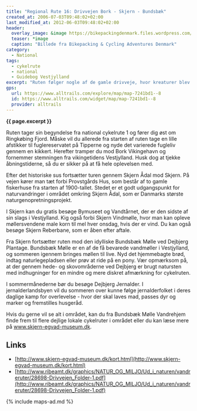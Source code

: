 ```yaml
---
title: "Regional Rute 16: Drivvejen Bork - Skjern - Bundsbæk"
created_at: 2006-07-03T09:48:02+02:00
last_modified_at: 2012-06-03T09:48:02+02:00
header:
  overlay_image: &image https://bikepackingdenmark.files.wordpress.com/2018/06/dsc_1564.jpg?w=740
  teaser: *image
  caption: "Billede fra Bikepacking & Cycling Adventures Denmark"
category:
  - National
tags:
  - cykelrute
  - national
  - Guidebog Vestjylland
excerpt: "Ruten følger nogle af de gamle drivveje, hvor kreaturer blev drevet til og fra græsning på engene eller til de store kvægmarkeder i Nordtyskland. Tag dig tid til at læse informationstavlerne ved de forskellige kulturspor."
gps:
  url: https://www.alltrails.com/explore/map/map-7241bd1--8
  id: https://www.alltrails.com/widget/map/map-7241bd1--8
  provider: alltrails
---
```


**{{ page.excerpt }}**

Ruten tager sin begyndelse fra national cykelrute 1 og fører dig øst om Ringkøbing Fjord. Måske vil du allerede fra starten af ruten tage en lille afstikker til fuglereservatet på Tipperne og nyde det varierede fugleliv gennem en kikkert. Herefter tramper du mod Bork Vikingehavn og fornemmer stemningen fra vikingetidens Vestjylland. Husk dog at tjekke åbningstiderne, så du er sikker på at få hele oplevelsen med.

Efter det historiske sus fortsætter turen gennem Skjern Ådal mod Skjern. På vejen kører man tæt forbi Provstgårds Hus, som består af to gamle fiskerhuse fra starten af 1900-tallet. Stedet er et godt udgangspunkt for naturvandringer i området omkring Skjern Ådal, som er Danmarks største naturgenopretningsprojekt.
 
I Skjern kan du gratis besøge Bymuseet og Vandtårnet, der er den sidste af sin slags i Vestjylland. Kig også forbi Skjern Vindmølle, hvor man kan opleve møllersvendene male korn til mel hver onsdag, hvis der er vind. Du kan også besøge Skjern Reberbane, som er åben efter aftale.
 
Fra Skjern fortsætter ruten mod den idylliske Bundsbæk Mølle ved Dejbjerg Plantage. Bundsbæk Mølle er en af de få bevarede vandmøller i Vestjylland, og sommeren igennem bringes møllen til live. Nyd det hjemmebagte brød, indtag naturlegepladsen eller prøv at ride på en pony. Vær opmærksom på, at der gennem hede- og skovområderne ved Dejbjerg er brugt natursten med indhugninger for en mindre og mere diskret afmærkning for cykelruten.

I sommermånederne bør du besøge Dejbjerg Jernalder. I jernalderlandsbyen vil du sommeren over kunne følge jernalderfolket i deres daglige kamp for overlevelse - hvor der skal laves mad, passes dyr og marker og fremstilles husgeråd.

Hvis du gerne vil se alt i området, kan du fra Bundsbæk Mølle Vandrehjem finde frem til flere dejlige lokale cykelruter i området eller du kan læse mere på www.skjern-egvad-museum.dk.

## Links

- [http://www.skjern-egvad-museum.dk/kort.html](http://www.skjern-egvad-museum.dk/kort.html)
- [http://www.ribeamt.dk/graphics/NATUR_OG_MILJO/Ud_i_naturen/vandreruter/28698-Drivvejen_Folder-1.pdf](http://www.ribeamt.dk/graphics/NATUR_OG_MILJO/Ud_i_naturen/vandreruter/28698-Drivvejen_Folder-1.pdf)

{% include maps-ad.md %}
